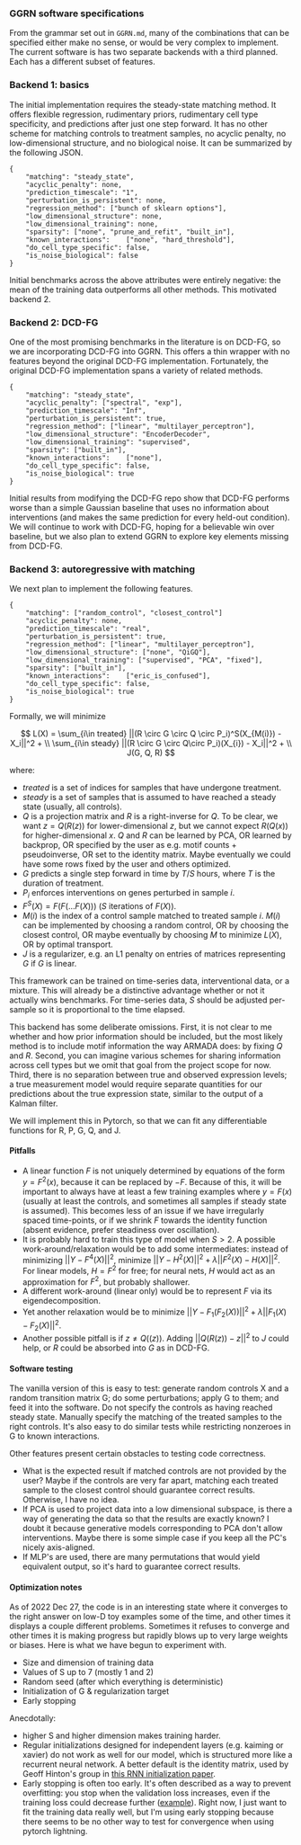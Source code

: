 ### GGRN software specifications

From the grammar set out in `GGRN.md`, many of the combinations that can be specified either make no sense, or would be very complex to implement. The current software is has two separate backends with a third planned. Each has a different subset of features.

### Backend 1: basics 

The initial implementation requires the steady-state matching method. It offers flexible regression, rudimentary priors, rudimentary cell type specificity, and predictions after just one step forward. It has no other scheme for matching controls to treatment samples, no acyclic penalty, no low-dimensional structure, and no biological noise. It can be summarized by the following JSON.

    {
        "matching": "steady_state",
        "acyclic_penalty": none,
        "prediction_timescale": "1",
        "perturbation_is_persistent": none,
        "regression_method": ["bunch of sklearn options"],
        "low_dimensional_structure": none,
        "low_dimensional_training": none,
        "sparsity": ["none", "prune_and_refit", "built_in"],
        "known_interactions":    ["none", "hard_threshold"],
        "do_cell_type_specific": false,
        "is_noise_biological": false
    }

Initial benchmarks across the above attributes were entirely negative: the mean of the training data outperforms all other methods. This motivated backend 2.

### Backend 2: DCD-FG 

One of the most promising benchmarks in the literature is on DCD-FG, so we are incorporating DCD-FG into GGRN. This offers a thin wrapper with no features beyond the original DCD-FG implementation. Fortunately, the original DCD-FG implementation spans a variety of related methods. 

    {
        "matching": "steady_state",
        "acyclic_penalty": ["spectral", "exp"],
        "prediction_timescale": "Inf",
        "perturbation_is_persistent": true,
        "regression_method": ["linear", "multilayer_perceptron"],
        "low_dimensional_structure": "EncoderDecoder",
        "low_dimensional_training": "supervised",
        "sparsity": ["built_in"],
        "known_interactions":    ["none"],
        "do_cell_type_specific": false,
        "is_noise_biological": true 
    }

Initial results from modifying the DCD-FG repo show that DCD-FG performs worse than a simple Gaussian baseline that uses no information about interventions (and makes the same prediction for every held-out condition). We will continue to work with DCD-FG, hoping for a believable win over baseline, but we also plan to extend GGRN to explore key elements missing from DCD-FG. 

### Backend 3: autoregressive with matching

We next plan to implement the following features.

    {
        "matching": ["random_control", "closest_control"]
        "acyclic_penalty": none,
        "prediction_timescale": "real",
        "perturbation_is_persistent": true,
        "regression_method": ["linear", "multilayer_perceptron"],
        "low_dimensional_structure": ["none", "QiGQ"],
        "low_dimensional_training": ["supervised", "PCA", "fixed"],
        "sparsity": ["built_in"],
        "known_interactions":    ["eric_is_confused"],
        "do_cell_type_specific": false,
        "is_noise_biological": true 
    }

Formally, we will minimize

$$ L(X) = \sum_{i\in treated} ||(R \circ G \circ Q \circ P_i)^S(X_{M(i)}) - X_i||^2 + \\
\sum_{i\in steady} ||(R \circ G \circ Q\circ P_i)(X_{i}) - X_i||^2 + \\ 
J(G, Q, R) $$

where:

- $treated$ is a set of indices for samples that have undergone treatment.
- $steady$ is a set of samples that is assumed to have reached a steady state (usually, all controls).
- $Q$ is a projection matrix and $R$ is a right-inverse for $Q$. To be clear, we want $z=Q(R(z))$ for lower-dimensional $z$, but we cannot expect $R(Q(x))$ for higher-dimensional $x$. $Q$ and $R$ can be learned by PCA, OR learned by backprop, OR specified by the user as e.g. motif counts + pseudoinverse, OR set to the identity matrix. Maybe eventually we could have some rows fixed by the user and others optimized.
- $G$ predicts a single step forward in time by $T/S$ hours, where $T$ is the duration of treatment.
- $P_i$ enforces interventions on genes perturbed in sample $i$.
- $F^S(X) = F(F(...F(X)))$ ($S$ iterations of $F(X)$).
- $M(i)$ is the index of a control sample matched to treated sample $i$. $M(i)$ can be implemented by choosing a random control, OR by choosing the closest control, OR maybe eventually by choosing $M$ to minimize $L(X)$, OR by optimal transport. 
- $J$ is a regularizer, e.g. an L1 penalty on entries of matrices representing $G$ if $G$ is linear.

This framework can be trained on time-series data, interventional data, or a mixture. This will already be a distinctive advantage whether or not it actually wins benchmarks. For time-series data, $S$ should be adjusted per-sample so it is proportional to the time elapsed. 

This backend has some deliberate omissions. First, it is not clear to me whether and how prior information should be included, but the most likely method is to include motif information the way ARMADA does: by fixing $Q$ and $R$. Second, you can imagine various schemes for sharing information across cell types but we omit that goal from the project scope for now. Third, there is no separation between true and observed expression levels; a true measurement model would require separate quantities for our predictions about the true expression state, similar to the output of a Kalman filter.

We will implement this in Pytorch, so that we can fit any differentiable functions for R, P, G, Q, and J.

#### Pitfalls

- A linear function $F$ is not uniquely determined by equations of the form $y=F^2(x)$, because it can be replaced by $-F$. Because of this, it will be important to always have at least a few training examples where $y=F(x)$ (usually at least the controls, and sometimes all samples if steady state is assumed). This becomes less of an issue if we have irregularly spaced time-points, or if we shrink $F$ towards the identity function (absent evidence, prefer steadiness over oscillation).
- It is probably hard to train this type of model when $S>2$. A possible work-around/relaxation would be to add some intermediates: instead of minimizing $||Y - F^4(X)||^2$, minimize $||Y - H^2(X)||^2 + \lambda||F^2(X) - H(X)||^2$. For linear models, $H=F^2$ for free; for neural nets, $H$ would act as an approximation for $F^2$, but probably shallower. 
- A different work-around (linear only) would be to represent $F$ via its eigendecomposition. 
- Yet another relaxation would be to minimize $||Y - F_1(F_2(X))||^2 + \lambda||F_1(X) - F_2(X)||^2$.
- Another possible pitfall is if $z\neq Q((z))$. Adding $||Q(R(z)) - z||^2$ to $J$ could help, or $R$ could be absorbed into $G$ as in DCD-FG.

#### Software testing

The vanilla version of this is easy to test: generate random controls X and a random transition matrix G; do some perturbations; apply G to them; and feed it into the software. Do not specify the controls as having reached steady state. Manually specify the matching of the treated samples to the right controls. It's also easy to do similar tests while restricting nonzeroes in G to known interactions.

Other features present certain obstacles to testing code correctness. 

- What is the expected result if matched controls are not provided by the user? Maybe if the controls are very far apart, matching each treated sample to the closest control should guarantee correct results. Otherwise, I have no idea.
- If PCA is used to project data into a low dimensional subspace, is there a way of generating the data so that the results are exactly known? I doubt it because generative models corresponding to PCA don't allow interventions. Maybe there is some simple case if you keep all the PC's nicely axis-aligned. 
- If MLP's are used, there are many permutations that would yield equivalent output, so it's hard to guarantee correct results.


#### Optimization notes

As of 2022 Dec 27, the code is in an interesting state where it converges to the right answer on low-D toy examples some of the time, and other times it displays a couple different problems. Sometimes it refuses to converge and other times it is making progress but rapidly blows up to very large weights or biases. Here is what we have begun to experiment with.

- Size and dimension of training data
- Values of S up to 7 (mostly 1 and 2)
- Random seed (after which everything is deterministic)
- Initialization of G & regularization target
- Early stopping

Anecdotally:

- higher S and higher dimension makes training harder. 
- Regular initializations designed for independent layers (e.g. kaiming or xavier) do not work as well for our model, which is structured more like a recurrent neural network. A better default is the identity matrix, used by Geoff Hinton's group in [this RNN initialization paper](https://arxiv.org/pdf/1504.00941.pdf).
- Early stopping is often too early. It's often described as a way to prevent overfitting: you stop when the validation loss increases, even if the training loss could decrease further ([example](https://medium.com/pytorch/pytorch-lightning-1-3-lightning-cli-pytorch-profiler-improved-early-stopping-6e0ffd8deb29)). Right now, I just want to fit the training data really well, but I'm using early stopping because there seems to be no other way to test for convergence when using pytorch lightning.

